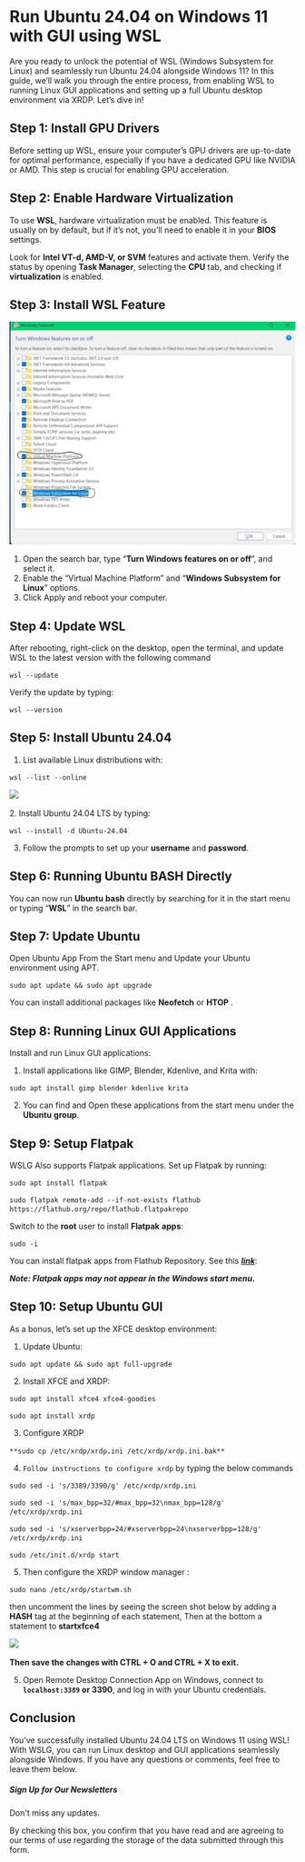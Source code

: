 # Run Ubuntu 24.04 on Windows 11 with GUI using WSL
Are you ready to unlock the potential of WSL (Windows Subsystem for Linux) and seamlessly run Ubuntu 24.04 alongside Windows 11? In this guide, we’ll walk you through the entire process, from enabling WSL to running Linux GUI applications and setting up a full Ubuntu desktop environment via XRDP. Let’s dive in!

**Step 1: Install GPU Drivers**
-------------------------------

Before setting up WSL, ensure your computer’s GPU drivers are up-to-date for optimal performance, especially if you have a dedicated GPU like NVIDIA or AMD. This step is crucial for enabling GPU acceleration.

**Step 2: Enable Hardware Virtualization**
------------------------------------------

To use **WSL**, hardware virtualization must be enabled. This feature is usually on by default, but if it’s not, you’ll need to enable it in your **BIOS** settings.

Look for **Intel VT-d, AMD-V, or SVM** features and activate them. Verify the status by opening **Task Manager**, selecting the **CPU** tab, and checking if **virtualization** is enabled.

**Step 3: Install WSL Feature**
-------------------------------

![](https://github.com/AmmarKamoona/Run-Ubuntu-24.04-on-Windows-11-with-GUI-using-WSL/blob/main/img/Turn-Windows-Features-On-Or-OFF-1160x902.webp)

1.  Open the search bar, type “**Turn Windows features on or off**”, and select it.
2.  Enable the “Virtual Machine Platform” and “**Windows Subsystem for Linux**” options.
3.  Click Apply and reboot your computer.

**Step 4: Update WSL**
----------------------

After rebooting, right-click on the desktop, open the terminal, and update WSL to the latest version with the following command

```
wsl --update
```


Verify the update by typing:

```
wsl --version
```


**Step 5: Install Ubuntu 24.04**
--------------------------------

1.  List available Linux distributions with:

```
wsl --list --online
```


![](https://kskroyal.com/wp-content/uploads/2024/05/WSL-Online-1024x510.jpg)

2\. Install Ubuntu 24.04 LTS by typing:

```
wsl --install -d Ubuntu-24.04
```


3.  Follow the prompts to set up your **username** and **password**.

**Step 6: Running Ubuntu BASH Directly**
----------------------------------------

You can now run **Ubuntu** **bash** directly by searching for it in the start menu or typing “**WSL**” in the search bar.

**Step 7: Update Ubuntu**
-------------------------

Open Ubuntu App From the Start menu and Update your Ubuntu environment using APT.

```
sudo apt update && sudo apt upgrade
```


You can install additional packages like **Neofetch** or **HTOP** .

**Step 8: Running Linux GUI Applications**
------------------------------------------

Install and run Linux GUI applications:

1.  Install applications like GIMP, Blender, Kdenlive, and Krita with:

```
sudo apt install gimp blender kdenlive krita
```


2.  You can find and Open these applications from the start menu under the **Ubuntu** **group**.

**Step 9: Setup Flatpak**
-------------------------

WSLG Also supports Flatpak applications. Set up Flatpak by running:

```
sudo apt install flatpak 
```


```
sudo flatpak remote-add --if-not-exists flathub https://flathub.org/repo/flathub.flatpakrepo
```


Switch to the **root** user to install **Flatpak** **apps**:

```
sudo -i
```


You can install flatpak apps from Flathub Repository. See this **_[link](https://flathub.org/)_**:

**_Note: Flatpak apps may not appear in the Windows start menu._**

**Step 10: Setup Ubuntu GUI**
-----------------------------

As a bonus, let’s set up the XFCE desktop environment:

1.  Update Ubuntu:

```
sudo apt update && sudo apt full-upgrade
```


2.  Install XFCE and XRDP:

```
sudo apt install xfce4 xfce4-goodies 
```


```
sudo apt install xrdp
```


3.  Configure XRDP

`**sudo cp /etc/xrdp/xrdp.ini /etc/xrdp/xrdp.ini.bak**` 

4.  `Follow instructions to configure xrdp` by typing the below commands

```
sudo sed -i 's/3389/3390/g' /etc/xrdp/xrdp.ini
```


```
sudo sed -i 's/max_bpp=32/#max_bpp=32\nmax_bpp=128/g' /etc/xrdp/xrdp.ini
```


```
sudo sed -i 's/xserverbpp=24/#xserverbpp=24\nxserverbpp=128/g' /etc/xrdp/xrdp.ini
```


```
sudo /etc/init.d/xrdp start
```


5.  Then configure the XRDP window manager :

```
sudo nano /etc/xrdp/startwm.sh
```


then uncomment the lines by seeing the screen shot below by adding a **HASH** tag at the beginning of each statement, Then at the bottom a statement to **startxfce4**

![](https://kskroyal.com/wp-content/uploads/2024/05/WM--1024x426.jpg)

**Then save the changes with CTRL + O and CTRL + X to exit.**

5.  Open Remote Desktop Connection App on Windows, connect to **`localhost:3389` or 3390**, and log in with your Ubuntu credentials.

Conclusion
----------

You’ve successfully installed Ubuntu 24.04 LTS on Windows 11 using WSL! With WSLG, you can run Linux desktop and GUI applications seamlessly alongside Windows. If you have any questions or comments, feel free to leave them below.

##### Sign Up for Our Newsletters

Don't miss any updates.

By checking this box, you confirm that you have read and are agreeing to our terms of use regarding the storage of the data submitted through this form.
